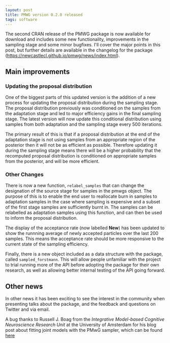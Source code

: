 ```yaml
---
layout: post
title: PMWG version 0.2.0 released
tags: software
---
```


The second CRAN release of the PMWG package is now available for download and includes some new functionality, improvements in the sampling stage and some minor bugfixes. I'll cover the major points in this post, but further details are available in the changelog for the package (https://newcastlecl.github.io/pmwg/news/index.html).

## Main improvements

### Updating the proposal distribution

One of the biggest parts of this updated version is the addition of a new process for updating the proposal distribution during the sampling stage. The proposal distribution previously was conditioned on the samples from the adaptation stage and led to major efficiency gains in the final sampling stage. The latest version will now update this conditional distribution using samples from both adaptation and the sampling stage every 500 iterations.

The primary result of this is that if a proposal distribution at the end of the adaptation stage is not using samples from an appropriate region of the posterior then it will not be as efficient as possible. Therefore updating it during the sampling stage means there will be a higher probability that the recomputed proposal distribution is conditioned on appropriate samples from the posterior, and will be more efficient.

### Other Changes

There is now a new function, `relabel_samples` that can change the designation of the source stage for samples in the pmwgs object. The purpose of this is to enable the end user to reallocate burn in samples to adaptation samples in the case where sampling is expensive and a subset of the first stage samples are sufficiently burnt in. The samples can be relabelled as adaptation samples using this function, and can then be used to inform the proposal distribution.

The display of the acceptance rate (now labelled **New**) has been updated to show the runnning average of newly accepted particles over the last 200 samples. This means the acceptance rate should be more responsive to the current state of the sampling efficiency.

Finally, there is a new object included as a data structure with the package, called `sampled_forstmann`. This will allow people unfamiliar with the project to trial running more of the API before adopting the package for their own research, as well as allowing better internal testing of the API going forward.

## Other news

In other news it has been exciting to see the interest in the community when presenting talks about the package, and the feedback and questions on Twitter and via email.

A bug thanks to Russell J. Boag from the *Integrative Model-based Cognitive Neuroscience Research Unit* at the University of Amsterdam for his blog post about fitting joint models with the PMwG sampler, which can be found [here](https://github.com/russell-j-boag/russell-j-boag.github.io/blob/main/tutorial_joint_ddm_pmwg.md)


